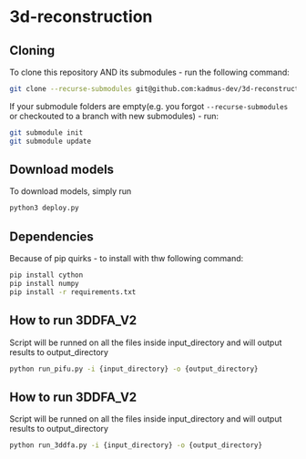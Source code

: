 # 3d-reconstruction


## Cloning

To clone this repository AND its submodules - run the following command:
```bash
git clone --recurse-submodules git@github.com:kadmus-dev/3d-reconstruction.git
```

If your submodule folders are empty(e.g. you forgot `--recurse-submodules` or checkouted to a branch with new submodules) - run:
```bash
git submodule init
git submodule update
```

## Download models
To download models, simply run
```bash
python3 deploy.py
```

## Dependencies
Because of pip quirks - to install with thw following command:
```bash
pip install cython
pip install numpy
pip install -r requirements.txt
```

## How to run 3DDFA_V2
Script will be runned on all the files inside input_directory and will output results to output_directory
```bash
python run_pifu.py -i {input_directory} -o {output_directory}
```

## How to run 3DDFA_V2
Script will be runned on all the files inside input_directory and will output results to output_directory
```bash
python run_3ddfa.py -i {input_directory} -o {output_directory}
```

